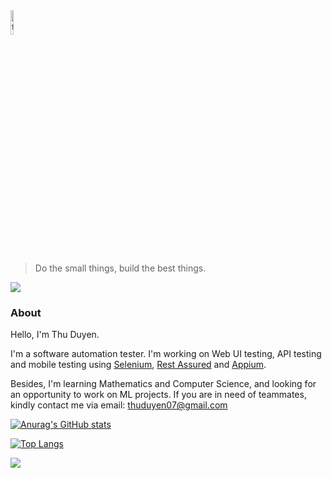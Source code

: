 <img src="https://scontent-xsp1-1.xx.fbcdn.net/v/t39.30808-6/311879275_3317923531821481_2270300470147943733_n.jpg?_nc_cat=108&ccb=1-7&_nc_sid=a4a2d7&_nc_ohc=0afC9thXzsMAX-p2YIr&_nc_ht=scontent-xsp1-1.xx&oh=00_AfDO4V-ZxY23aFqGkvq9XWbzJtS63Zbk9hlSDx8K1cV7nQ&oe=63A0551F" alt="thuduyen07" width=10% height=10%>

>Do the small things, build the best things.

![](https://komarev.com/ghpvc/?username=thuduyen07)

### About
Hello, I'm Thu Duyen. 

I'm a software automation tester. I'm working on Web UI testing, API testing and mobile testing using [Selenium](https://www.selenium.dev/), [Rest Assured](https://github.com/rest-assured/rest-assured) and [Appium](https://appium.io/).

Besides, I'm learning Mathematics and Computer Science, and looking for an opportunity to work on ML projects. If you are in need of teammates, kindly contact me via email: thuduyen07@gmail.com


[![Anurag's GitHub stats](https://github-readme-stats.vercel.app/api?username=thuduyen07)](https://github.com/anuraghazra/github-readme-stats&show_icons=true)

[![Top Langs](https://github-readme-stats.vercel.app/api/top-langs/?username=thuduyen07&langs_count=5&layout=compact)](https://github.com/anuraghazra/github-readme-stats)

![](https://github-profile-summary-cards.vercel.app/api/cards/profile-details?username=thuduyen07&theme=nord_bright)


<!--
**Reference**
1. https://rahuldkjain.github.io/gh-profile-readme-generator/
2. https://github.com/antonkomarev/github-profile-views-counter
3. https://github.com/gautamkrishnar/blog-post-workflow
4. [Làm đẹp Github Profile với README.md (kaopiz.com)](https://kipalog.kaopiz.com/posts/Lam-dep-Github-Profile-voi-README-md)
5. [Basic writing and formatting syntax - GitHub Docs](https://docs.github.com/en/get-started/writing-on-github/getting-started-with-writing-and-formatting-on-github/basic-writing-and-formatting-syntax)
6. [emoji-cheat-sheet/README.md at master · ikatyang/emoji-cheat-sheet (github.com)](https://github.com/ikatyang/emoji-cheat-sheet/blob/master/README.md)
7. [github-readme-stats/readme.md at master · anuraghazra/github-readme-stats](https://github.com/anuraghazra/github-readme-stats/blob/master/readme.md#customization)
-->
